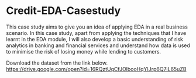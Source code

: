 # Credit-EDA-Casestudy
This case study aims to give you an idea of applying EDA in a real business scenario. In this case study, apart from applying the techniques that I have learnt in the EDA module, I will also develop a basic understanding of risk analytics in banking and financial services and understand how data is used to minimise the risk of losing money while lending to customers.


Download the dataset from the link below.  
https://drive.google.com/open?id=16RQztUqCfJOlbooHqYlJrp6Q7iL65uZB
